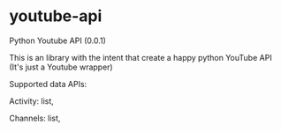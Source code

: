 youtube-api
===========

Python Youtube API (0.0.1)


This is an library with the intent that create a happy python YouTube API (It's just a Youtube wrapper)

Supported data APIs:

Activity: list,

Channels: list,